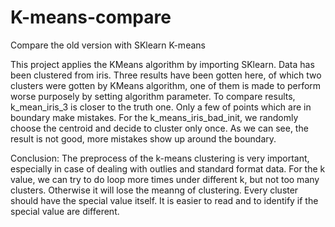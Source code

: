 # K-means-compare

Compare the old version with SKlearn K-means

This project applies the KMeans algorithm by importing SKlearn. 
Data has been clustered from iris. Three results have been gotten here, of which two clusters were gotten by KMeans algorithm, one of them is made to perform worse purposely by setting algorithm parameter.
To compare results, k_mean_iris_3 is closer to the truth one. Only a few of points which are in boundary make mistakes. 
For the k_means_iris_bad_init, we randomly choose the centroid and decide to cluster only once.
As we can see, the result is not good, more mistakes show up around the boundary. 

Conclusion: 
The preprocess of the k-means clustering is very important, especially in case of dealing with outlies and standard format data.
For the k value, we can try to do loop more times under different k, but not too many clusters. Otherwise it will lose the meanng of clustering.
Every cluster should have the special value itself. It is easier to read and to identify if the special value are different.
